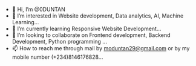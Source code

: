 - 👋 Hi, I’m @0DUNTAN
- 👀 I’m interested in  Website development, Data analytics, AI, Machine Learning...
- 🌱 I’m currently learning  Responsive Website Development...
- 💞️ I’m looking to collaborate on Frontend development, Backend Development, Python programming ...
- 📫 How to reach me  through mail by moduntan29@gmail.com or by my mobile number (+234)8146176828...

